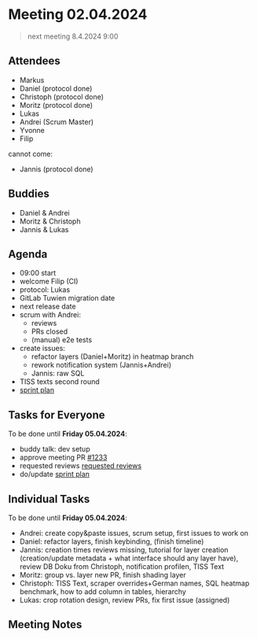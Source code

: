 # Meeting 02.04.2024

> next meeting 8.4.2024 9:00

## Attendees

- Markus
- Daniel (protocol done)
- Christoph (protocol done)
- Moritz (protocol done)
- Lukas
- Andrei (Scrum Master)
- Yvonne
- Filip

cannot come:

- Jannis (protocol done)

## Buddies

- Daniel & Andrei
- Moritz & Christoph
- Jannis & Lukas

## Agenda

- 09:00 start
- welcome Filip (CI)
- protocol: Lukas
- GitLab Tuwien migration date
- next release date
- scrum with Andrei:
  - reviews
  - PRs closed
  - (manual) e2e tests
- create issues:
  - refactor layers (Daniel+Moritz) in heatmap branch
  - rework notification system (Jannis+Andrei)
  - Jannis: raw SQL
- TISS texts second round
- [sprint plan](https://project.permaplant.net)

## Tasks for Everyone

To be done until **Friday 05.04.2024**:

- buddy talk: dev setup
- approve meeting PR [#1233](https://pull.permaplant.net/1233/files)
- requested reviews [requested reviews](https://pulls.permaplant.net/?q=is%3Aopen+user-review-requested%3A%40me)
- do/update [sprint plan](https://project.permaplant.net)

## Individual Tasks

To be done until **Friday 05.04.2024**:

- Andrei: create copy&paste issues, scrum setup, first issues to work on
- Daniel: refactor layers, finish keybinding, (finish timeline)
- Jannis: creation times reviews missing, tutorial for layer creation (creation/update metadata + what interface should any layer have), review DB Doku from Christoph, notification profilen, TISS Text
- Moritz: group vs. layer new PR, finish shading layer
- Christoph: TISS Text, scraper overrides+German names, SQL heatmap benchmark, how to add column in tables, hierarchy
- Lukas: crop rotation design, review PRs, fix first issue (assigned)

## Meeting Notes
